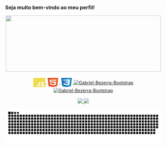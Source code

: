 ### Seja muito bem-vindo ao meu perfil!


<div align="center">
  <a href="https://github.com/SwattPK">
  <img height="180em" width="500px" src="https://github-readme-stats.vercel.app/api?username=SwattPK&show_icons=true&theme=dark&include_all_commits=true&count_private=true"/>
</div>

<div style="display: inline_block" align = "center"><br>
  <img align="center" alt="Gabriel-Bezerra-Js" height="30" width="40" src="https://raw.githubusercontent.com/devicons/devicon/master/icons/javascript/javascript-plain.svg">
  <img align="center" alt="Gabriel-Bezerra-HTML" height="30" width="40" src="https://raw.githubusercontent.com/devicons/devicon/master/icons/html5/html5-original.svg">
  <img align="center" alt="Gabriel-Bezerra-CSS" height="30" width="40" src="https://raw.githubusercontent.com/devicons/devicon/master/icons/css3/css3-original.svg">
  <img align="center" alt="Gabriel-Bezerra-Bootstrap" height="30" width="40" src="https://cdn.jsdelivr.net/gh/devicons/devicon/icons/bootstrap/bootstrap-original.svg" />
  <img align="center" alt="Gabriel-Bezerra-Bootstrap" height="30" width="40"  src="https://cdn.jsdelivr.net/gh/devicons/devicon/icons/nodejs/nodejs-original.svg" />
          
 
 <div><br>
  <a href = "mailto:contatorafaballerini@gmail.com"><img src="https://img.shields.io/badge/Gmail-D14836?style=for-the-badge&logo=gmail&logoColor=white" target="_blank"/>    </a> 	
  <a href = "https://www.linkedin.com/in/gabriel-bezerra-8a0789239/"><img src = "https://img.shields.io/badge/LinkedIn-0077B5?style=for-the-badge&logo=linkedin&logoColor=white"/></a>
 <div>
 
   ![Snake animation](https://github.com/SwattPK/SwattPK/blob/output/github-contribution-grid-snake.svg)
 
</div>
